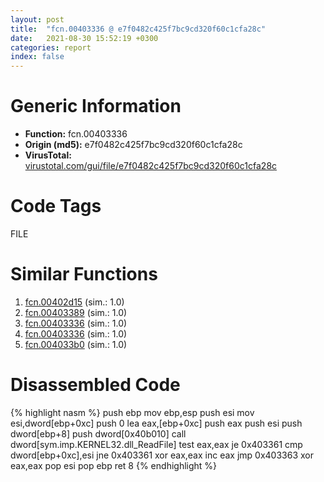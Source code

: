 ```yaml
---
layout: post
title:  "fcn.00403336 @ e7f0482c425f7bc9cd320f60c1cfa28c"
date:   2021-08-30 15:52:19 +0300
categories: report
index: false
---
```


# Generic Information
- **Function:** fcn.00403336
- **Origin (md5):** e7f0482c425f7bc9cd320f60c1cfa28c
- **VirusTotal:** [virustotal.com/gui/file/e7f0482c425f7bc9cd320f60c1cfa28c][virustotal_ref]

# Code Tags
<span class="tag" id="FILE">FILE</span>


# Similar Functions

1. [fcn.00402d15][similar_1_ref] (sim.: 1.0)
2. [fcn.00403389][similar_2_ref] (sim.: 1.0)
3. [fcn.00403336][similar_3_ref] (sim.: 1.0)
4. [fcn.00403336][similar_4_ref] (sim.: 1.0)
5. [fcn.004033b0][similar_5_ref] (sim.: 1.0)


# Disassembled Code

{% highlight nasm %}
push ebp
mov ebp,esp
push esi
mov esi,dword[ebp+0xc]
push 0
lea eax,[ebp+0xc]
push eax
push esi
push dword[ebp+8]
push dword[0x40b010]
call dword[sym.imp.KERNEL32.dll_ReadFile]
test eax,eax
je 0x403361
cmp dword[ebp+0xc],esi
jne 0x403361
xor eax,eax
inc eax
jmp 0x403363
xor eax,eax
pop esi
pop ebp
ret 8
{% endhighlight %}


[similar_1_ref]: /report/fcn.00402d15@ca0b3b300c37cf83aa8195cdd053964b
[similar_2_ref]: /report/fcn.00403389@d6ea03fac5cc8539ee4d47aca4467735
[similar_3_ref]: /report/fcn.00403336@59b1876779e3211327c1a96e7e2c12c4
[similar_4_ref]: /report/fcn.00403336@a80355b9dc44bcf04d9725001d7455b7
[similar_5_ref]: /report/fcn.004033b0@e7582fc3dadb394a1457ab7e7fbbe9a7
[virustotal_ref]: https://www.virustotal.com/gui/file/e7f0482c425f7bc9cd320f60c1cfa28c